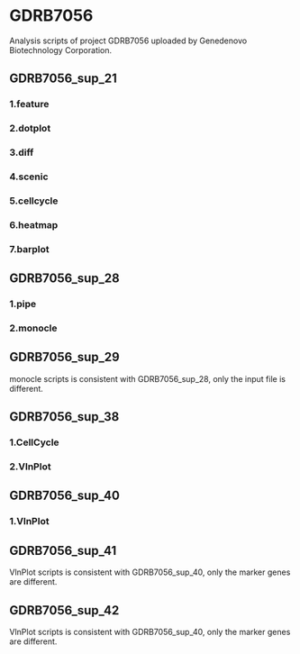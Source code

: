 # GDRB7056
Analysis scripts of project GDRB7056 uploaded by Genedenovo Biotechnology Corporation.
## GDRB7056_sup_21
### 1.feature
### 2.dotplot
### 3.diff
### 4.scenic
### 5.cellcycle
### 6.heatmap
### 7.barplot
## GDRB7056_sup_28
### 1.pipe
### 2.monocle
## GDRB7056_sup_29
monocle scripts is consistent with GDRB7056_sup_28, only the input file is different.
## GDRB7056_sup_38
### 1.CellCycle
### 2.VlnPlot
## GDRB7056_sup_40
### 1.VlnPlot
## GDRB7056_sup_41
VlnPlot scripts is consistent with GDRB7056_sup_40, only the marker genes are different.
## GDRB7056_sup_42
VlnPlot scripts is consistent with GDRB7056_sup_40, only the marker genes are different.
